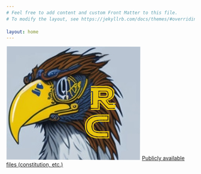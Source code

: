```yaml
---
# Feel free to add content and custom Front Matter to this file.
# To modify the layout, see https://jekyllrb.com/docs/themes/#overriding-theme-defaults

layout: home
---
```

[TODO: move logo to header]: #
![Robotics Club Logo](/assets/Minilogo.png)
[Publicly available files (constitution, etc.)](https://drive.google.com/drive/folders/1mzFzlwSjowT3e_JxF1Qyz72yFc95dBdL?usp=drive_link)
